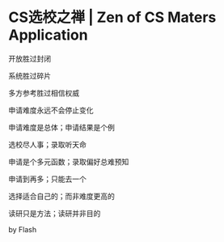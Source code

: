 # CS选校之禅 | Zen of CS Maters Application

开放胜过封闭

系统胜过碎片

多方参考胜过相信权威

申请难度永远不会停止变化

申请难度是总体；申请结果是个例

选校尽人事；录取听天命

申请是个多元函数；录取偏好总难预知

申请到再多；只能去一个

选择适合自己的；而非难度更高的

读研只是方法；读研并非目的

by Flash

